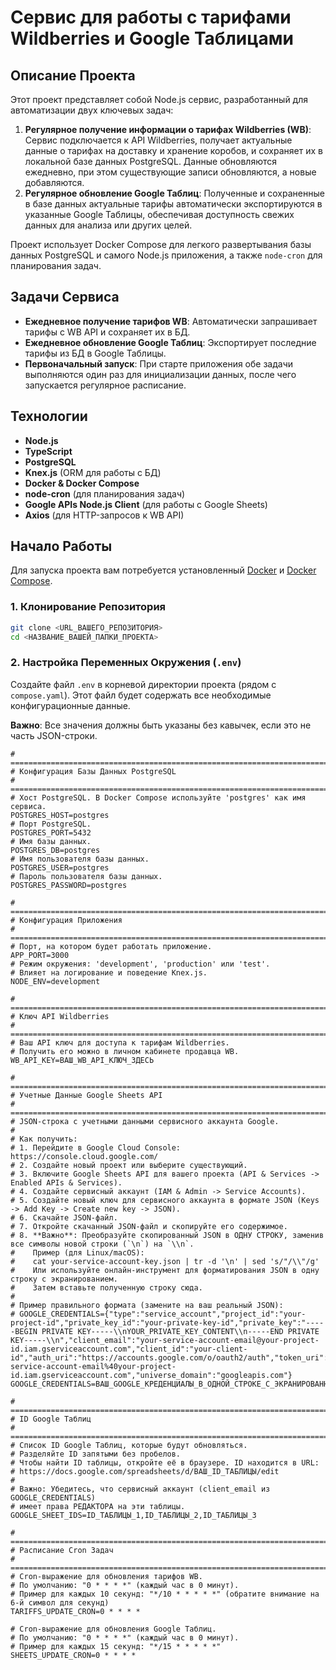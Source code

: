 # Сервис для работы с тарифами Wildberries и Google Таблицами

## Описание Проекта

Этот проект представляет собой Node.js сервис, разработанный для автоматизации двух ключевых задач:

1.  **Регулярное получение информации о тарифах Wildberries (WB)**: Сервис подключается к API Wildberries, получает актуальные данные о тарифах на доставку и хранение коробов, и сохраняет их в локальной базе данных PostgreSQL. Данные обновляются ежедневно, при этом существующие записи обновляются, а новые добавляются.
2.  **Регулярное обновление Google Таблиц**: Полученные и сохраненные в базе данных актуальные тарифы автоматически экспортируются в указанные Google Таблицы, обеспечивая доступность свежих данных для анализа или других целей.

Проект использует Docker Compose для легкого развертывания базы данных PostgreSQL и самого Node.js приложения, а также `node-cron` для планирования задач.

## Задачи Сервиса

*   **Ежедневное получение тарифов WB**: Автоматически запрашивает тарифы с WB API и сохраняет их в БД.
*   **Ежедневное обновление Google Таблиц**: Экспортирует последние тарифы из БД в Google Таблицы.
*   **Первоначальный запуск**: При старте приложения обе задачи выполняются один раз для инициализации данных, после чего запускается регулярное расписание.

## Технологии

*   **Node.js**
*   **TypeScript**
*   **PostgreSQL**
*   **Knex.js** (ORM для работы с БД)
*   **Docker & Docker Compose**
*   **node-cron** (для планирования задач)
*   **Google APIs Node.js Client** (для работы с Google Sheets)
*   **Axios** (для HTTP-запросов к WB API)

## Начало Работы

Для запуска проекта вам потребуется установленный [Docker](https://www.docker.com/get-started/) и [Docker Compose](https://docs.docker.com/compose/install/).

### 1. Клонирование Репозитория

```bash
git clone <URL_ВАШЕГО_РЕПОЗИТОРИЯ>
cd <НАЗВАНИЕ_ВАШЕЙ_ПАПКИ_ПРОЕКТА>
```

### 2. Настройка Переменных Окружения (`.env`)

Создайте файл `.env` в корневой директории проекта (рядом с `compose.yaml`). Этот файл будет содержать все необходимые конфигурационные данные.

**Важно**: Все значения должны быть указаны без кавычек, если это не часть JSON-строки.

```plaintext file=".env"
# =============================================================================
# Конфигурация Базы Данных PostgreSQL
# =============================================================================
# Хост PostgreSQL. В Docker Compose используйте 'postgres' как имя сервиса.
POSTGRES_HOST=postgres
# Порт PostgreSQL.
POSTGRES_PORT=5432
# Имя базы данных.
POSTGRES_DB=postgres
# Имя пользователя базы данных.
POSTGRES_USER=postgres
# Пароль пользователя базы данных.
POSTGRES_PASSWORD=postgres

# =============================================================================
# Конфигурация Приложения
# =============================================================================
# Порт, на котором будет работать приложение.
APP_PORT=3000
# Режим окружения: 'development', 'production' или 'test'.
# Влияет на логирование и поведение Knex.js.
NODE_ENV=development

# =============================================================================
# Ключ API Wildberries
# =============================================================================
# Ваш API ключ для доступа к тарифам Wildberries.
# Получить его можно в личном кабинете продавца WB.
WB_API_KEY=ВАШ_WB_API_КЛЮЧ_ЗДЕСЬ

# =============================================================================
# Учетные Данные Google Sheets API
# =============================================================================
# JSON-строка с учетными данными сервисного аккаунта Google.
#
# Как получить:
# 1. Перейдите в Google Cloud Console: https://console.cloud.google.com/
# 2. Создайте новый проект или выберите существующий.
# 3. Включите Google Sheets API для вашего проекта (API & Services -> Enabled APIs & Services).
# 4. Создайте сервисный аккаунт (IAM & Admin -> Service Accounts).
# 5. Создайте новый ключ для сервисного аккаунта в формате JSON (Keys -> Add Key -> Create new key -> JSON).
# 6. Скачайте JSON-файл.
# 7. Откройте скачанный JSON-файл и скопируйте его содержимое.
# 8. **Важно**: Преобразуйте скопированный JSON в ОДНУ СТРОКУ, заменив все символы новой строки (`\n`) на `\\n`.
#    Пример (для Linux/macOS):
#    cat your-service-account-key.json | tr -d '\n' | sed 's/"/\\"/g'
#    Или используйте онлайн-инструмент для форматирования JSON в одну строку с экранированием.
#    Затем вставьте полученную строку сюда.
#
# Пример правильного формата (замените на ваш реальный JSON):
# GOOGLE_CREDENTIALS={"type":"service_account","project_id":"your-project-id","private_key_id":"your-private-key-id","private_key":"-----BEGIN PRIVATE KEY-----\\nYOUR_PRIVATE_KEY_CONTENT\\n-----END PRIVATE KEY-----\\n","client_email":"your-service-account-email@your-project-id.iam.gserviceaccount.com","client_id":"your-client-id","auth_uri":"https://accounts.google.com/o/oauth2/auth","token_uri":"https://oauth2.googleapis.com/token","auth_provider_x509_cert_url":"https://www.googleapis.com/oauth2/v1/certs","client_x509_cert_url":"https://www.googleapis.com/robot/v1/metadata/x509/your-service-account-email%40your-project-id.iam.gserviceaccount.com","universe_domain":"googleapis.com"}
GOOGLE_CREDENTIALS=ВАШ_GOOGLE_КРЕДЕНЦИАЛЫ_В_ОДНОЙ_СТРОКЕ_С_ЭКРАНИРОВАННЫМИ_ПЕРЕНОСАМИ_СТРОК

# =============================================================================
# ID Google Таблиц
# =============================================================================
# Список ID Google Таблиц, которые будут обновляться.
# Разделяйте ID запятыми без пробелов.
# Чтобы найти ID таблицы, откройте её в браузере. ID находится в URL:
# https://docs.google.com/spreadsheets/d/ВАШ_ID_ТАБЛИЦЫ/edit
#
# Важно: Убедитесь, что сервисный аккаунт (client_email из GOOGLE_CREDENTIALS)
# имеет права РЕДАКТОРА на эти таблицы.
GOOGLE_SHEET_IDS=ID_ТАБЛИЦЫ_1,ID_ТАБЛИЦЫ_2,ID_ТАБЛИЦЫ_3

# =============================================================================
# Расписание Cron Задач
# =============================================================================
# Cron-выражение для обновления тарифов WB.
# По умолчанию: "0 * * * *" (каждый час в 0 минут).
# Пример для каждых 10 секунд: "*/10 * * * * *" (обратите внимание на 6-й символ для секунд)
TARIFFS_UPDATE_CRON=0 * * * *

# Cron-выражение для обновления Google Таблиц.
# По умолчанию: "0 * * * *" (каждый час в 0 минут).
# Пример для каждых 15 секунд: "*/15 * * * * *"
SHEETS_UPDATE_CRON=0 * * * *

